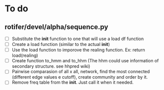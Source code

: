 To do
============

## rotifer/devel/alpha/sequence.py
- [ ] Substitute the __init__ function to one that will use a load df function  
- [ ] Create a load function (similar to the actual __init__)  
- [ ] Use the load function to imporove the realing function. Ex: return load(realing)  
- [ ] Create function to_hmm and to_hhm (The hhm could use information of secondary structure. see hhpred wiki)
- [ ] Pairwise comparasion of all x all, network, find the most connected (different edge values e cutoff), create community and order by it. 
- [ ] Remove freq table from the __init__. Just call it when it needed.  
